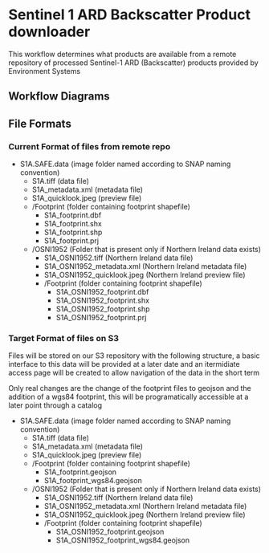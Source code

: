 # Sentinel 1 ARD Backscatter Product downloader

This workflow determines what products are available from a remote repository of processed Sentinel-1 ARD (Backscatter) products provided by Environment Systems

## Workflow Diagrams



## File Formats

### Current Format of files from remote repo

- S1A<IMAGE ID>.SAFE.data  (image folder named according to SNAP naming convention)
  - S1A<IMAGE ID>.tiff  (data file)
  - S1A<IMAGE ID>_metadata.xml  (metadata file)
  - S1A<IMAGE ID>_quicklook.jpeg (preview file)
  - /Footprint  (folder containing footprint shapefile)
    - S1A<IMAGE ID>_footprint.dbf
    - S1A<IMAGE ID>_footprint.shx
    - S1A<IMAGE ID>_footprint.shp
    - S1A<IMAGE ID>_footprint.prj
  - /OSNI1952 (Folder that is present only if Northern Ireland data exists)
    - S1A<IMAGE ID>_OSNI1952.tiff  (Northern Ireland data file)
    - S1A<IMAGE ID>_OSNI1952_metadata.xml  (Northern Ireland metadata file)
    - S1A<IMAGE ID>_OSNI1952_quicklook.jpeg (Northern Ireland preview file)
    - /Footprint  (folder containing footprint shapefile)
      - S1A<IMAGE ID>_OSNI1952_footprint.dbf
      - S1A<IMAGE ID>_OSNI1952_footprint.shx
      - S1A<IMAGE ID>_OSNI1952_footprint.shp
      - S1A<IMAGE ID>_OSNI1952_footprint.prj

### Target Format of files on S3

Files will be stored on our S3 repository with the following structure, a basic interface to this data will be provided at a later date and an itermidiate access page will be created to allow navigation of the data in the short term

Only real changes are the change of the footprint files to geojson and the addition of a wgs84 footprint, this will be programatically accessible at a later point through a catalog

- S1A<IMAGE ID>.SAFE.data  (image folder named according to SNAP naming convention)
  - S1A<IMAGE ID>.tiff  (data file)
  - S1A<IMAGE ID>_metadata.xml  (metadata file)
  - S1A<IMAGE ID>_quicklook.jpeg (preview file)
  - /Footprint  (folder containing footprint shapefile)
    - S1A<IMAGE ID>_footprint.geojson
    - S1A<IMAGE ID>_footprint_wgs84.geojson
  - /OSNI1952 (Folder that is present only if Northern Ireland data exists)
    - S1A<IMAGE ID>_OSNI1952.tiff  (Northern Ireland data file)
    - S1A<IMAGE ID>_OSNI1952_metadata.xml  (Northern Ireland metadata file)
    - S1A<IMAGE ID>_OSNI1952_quicklook.jpeg (Northern Ireland preview file)
    - /Footprint  (folder containing footprint shapefile)
      - S1A<IMAGE ID>_OSNI1952_footprint.geojson
      - S1A<IMAGE ID>_OSNI1952_footprint_wgs84.geojson
